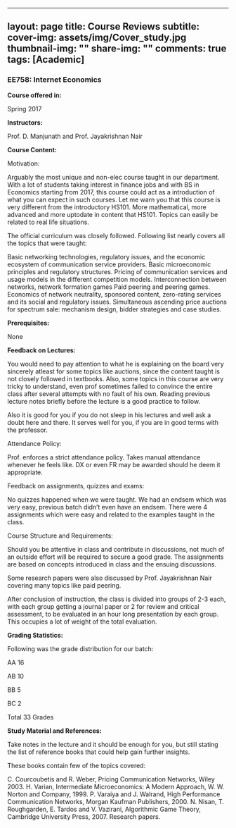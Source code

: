  ---
layout: page
title: Course Reviews
subtitle:
cover-img: assets/img/Cover_study.jpg
thumbnail-img: ""
share-img: ""
comments: true
tags: [Academic]
---




### EE758: Internet Economics

**Course offered in:** 

Spring 2017

**Instructors:** 

Prof. D. Manjunath and Prof. Jayakrishnan Nair

**Course Content:**

Motivation:

Arguably the most unique and non-elec course taught in our department. With a lot of students taking interest in finance jobs and with BS in Economics starting from 2017, this course could act as a introduction of what you can expect in such courses. Let me warn you that this course is very different from the introductory HS101. More mathematical, more advanced and more uptodate in content that HS101. Topics can easily be related to real life situations.

 The official curriculum was closely followed. Following list nearly covers all the topics that were taught:

Basic networking technologies, regulatory issues, and the economic ecosystem of communication service providers.
Basic microeconomic principles and regulatory structures.
Pricing of communication services and usage models in the different competition models.
Interconnection between networks, network formation games
Paid peering and peering games.
Economics of network neutrality, sponsored content, zero-rating services and its social and regulatory issues.
Simultaneous ascending price auctions for spectrum sale: mechanism design, bidder strategies and case studies.

**Prerequisites:** 

None

**Feedback on Lectures:**

You would need to pay attention to what he is explaining on the board very sincerely atleast for some topics like auctions, since the content taught is not closely followed in textbooks. Also, some topics in this course are very tricky to understand, even prof sometimes failed to convince the entire class after several attempts with no fault of his own. Reading previous lecture notes briefly before the lecture is a good practice to follow.

Also it is good for you if you do not sleep in his lectures and well ask a doubt here and there. It serves well for you, if you are in good terms with the professor.

Attendance Policy:

Prof. enforces a strict attendance policy. Takes manual attendance whenever he feels like. DX or even FR may be awarded should he deem it appropriate.

Feedback on assignments, quizzes and exams:

No quizzes happened when we were taught. We had an endsem which was very easy, previous batch didn’t even have an endsem. There were 4 assignments which were easy and related to the examples taught in the class.

Course Structure and Requirements:

Should you be attentive in class and contribute in discussions, not much of an outside effort will be required to secure a good grade. The assignments are based on concepts introduced in class and the ensuing discussions.

Some research papers were also discussed by Prof. Jayakrishnan Nair covering many topics like paid peering.

After conclusion of instruction, the class is divided into groups of 2-3 each, with each group getting a journal paper or 2 for review and critical assessment, to be evaluated in an hour long presentation by each group. This occupies a lot of weight of the total evaluation.

**Grading Statistics:**

Following was the grade distribution for our batch:

AA 16

AB 10

BB 5

BC 2

Total 33 Grades

**Study Material and References:**

Take notes in the lecture and it should be enough for you, but still stating the list of reference books that could help gain further insights.

These books contain few of the topics covered:

C. Courcoubetis and R. Weber, Pricing Communication Networks, Wiley 2003.
H. Varian, Intermediate Microeconomics: A Modern Approach, W. W. Norton and Company, 1999.
P. Varaiya and J. Walrand, High Performance Communication Networks, Morgan Kaufman Publishers, 2000.
N. Nisan, T. Roughgarden, E. Tardos and V. Vazirani, Algorithmic Game Theory, Cambridge University Press, 2007.
Research papers.